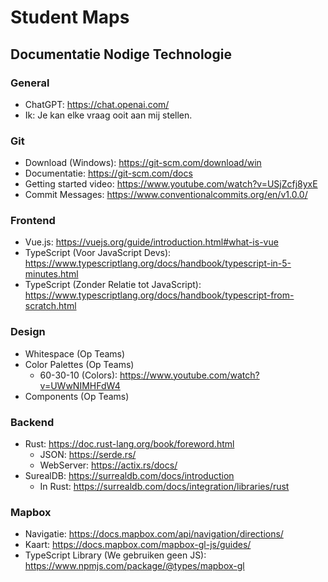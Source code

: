 # Student Maps

## Documentatie Nodige Technologie

### General
* ChatGPT: https://chat.openai.com/
* Ik: Je kan elke vraag ooit aan mij stellen.

### Git
* Download (Windows): https://git-scm.com/download/win
* Documentatie: https://git-scm.com/docs
* Getting started video: https://www.youtube.com/watch?v=USjZcfj8yxE
* Commit Messages: https://www.conventionalcommits.org/en/v1.0.0/

### Frontend
* Vue.js: https://vuejs.org/guide/introduction.html#what-is-vue
* TypeScript (Voor JavaScript Devs): https://www.typescriptlang.org/docs/handbook/typescript-in-5-minutes.html
* TypeScript (Zonder Relatie tot JavaScript): https://www.typescriptlang.org/docs/handbook/typescript-from-scratch.html

### Design
* Whitespace (Op Teams)
* Color Palettes (Op Teams)
    * 60-30-10 (Colors): https://www.youtube.com/watch?v=UWwNIMHFdW4
* Components (Op Teams)

### Backend
* Rust: https://doc.rust-lang.org/book/foreword.html
    * JSON: https://serde.rs/
    * WebServer: https://actix.rs/docs/
* SurealDB: https://surrealdb.com/docs/introduction
    * In Rust: https://surrealdb.com/docs/integration/libraries/rust

### Mapbox
* Navigatie: https://docs.mapbox.com/api/navigation/directions/
* Kaart: https://docs.mapbox.com/mapbox-gl-js/guides/
* TypeScript Library (We gebruiken geen JS): https://www.npmjs.com/package/@types/mapbox-gl
